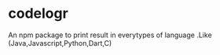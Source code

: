 # codelogr
An npm package to print result in everytypes of language .Like (Java,Javascript,Python,Dart,C)
